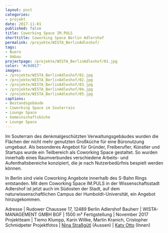 ```yaml
---
layout: post
categories:
- projekt
date: 2017-11-01
published: false
title: Coworking Space IM.PULS
shorttitle: Coworking Space Berlin Adlershof
permalink: /projekte/WISTA_BerlinAdleshof/
tags: 
- Buero
- Umbau
projectpage: /projekte/WISTA_BerlinAdleshof/01.jpg
color: '#c9d017'
images:
- /projekte/WISTA_BerlinAdleshof/01.jpg
- /projekte/WISTA_BerlinAdleshof/02.jpg
- /projekte/WISTA_BerlinAdleshof/03.jpg
- /projekte/WISTA_BerlinAdleshof/04.jpg
- /projekte/WISTA_BerlinAdleshof/05.jpg
captions:
- Bestandsgebäude
- Coworking Space im Souterrain
- Lounge Space
- Gemeinschaftsküche
- Lounge Space
---
```

Im Souterrain des denkmalgeschützten Verwaltungsgebäudes wurden die Flächen der nicht mehr genutzten Großküche für eine Büronutzung umgebaut. Als besonderes Angebot für Gründer, Freiberufler, Künstler und Startups wurde ein Teilbereich als Coworking Space gestaltet. So wurden innerhalb eines Raumverbundes verschiedene Arbeits- und Aufenthaltsbereiche konzipiert, die je nach Nutzerbedürfnis bespielt werden können.

In Berlin sind viele Coworking Angebote innerhalb des S-Bahn Rings entstanden. Mit dem Coworking Space IM.PULS in der Wissenschaftsstadt Adlershof ist jetzt auch im Südosten der Stadt, auf dem naturwissenschaftlichen Campus der Humboldt-Universität, ein Angebot hinzugekommen. 

Adresse				|	Rudower Chaussee 17, 12489 Berlin Adlershof
Bauherr				|	WISTA-MANAGEMENT GMBH
BGF					|	1500 m²
Fertigstellung		|	November 2017
Projektteam			|	Tiemo Klumpp, Karin Willke, Martin Kranich, Cristopher Schmidpeter
Projektfotos		|	[Nina Straßgütl](http://www.ninastrg.de/) (Aussen)
                    |   [Katy Otto](http://www.katyotto.com) (Innen)